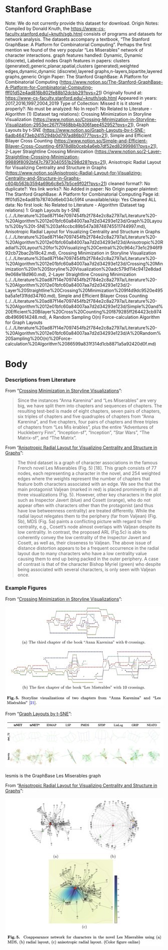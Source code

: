 # Stanford GraphBase

Note: We do not currently provide this dataset for download.
Origin Notes: Compiled by Donald Knuth, the https://www-cs-faculty.stanford.edu/~knuth/sgb.html consists of programs and datasets for network analysis. The datasets accompany a textbook, “The Stanford GraphBase: A Platform for Combinatorial Computing”. Perhaps the first mention we found of the very popular “Les Miserables” network of character interactions.
graph features handled: Dynamic, Dynamic (discrete), Labeled nodes
Graph features in papers: clusters (generated),generic,planar,spatial,clusters (generated),weighted edges,dynamic,dynamic (discrete),layered graphs,n-layers,bipartite,layered graphs,generic
Origin Paper: The Stanford GraphBase: A Platform for Combinatorial Computing (https://www.notion.so/The-Stanford-GraphBase-A-Platform-for-Combinatorial-Computing-fff01d52e4ad816b802fe88b12dcbb29?pvs=21)
Originally found at: https://www-cs-faculty.stanford.edu/~knuth/sgb.html
Appeared in years: 2017,2016,1997,2004,2019
Type of Collection: Missed it
is it stored properly?: No
must be analyzed: No
In repo?: No
Related to Literature - Algorithm (1) (Dataset tag relations): Crossing Minimization in Storyline Visualization (https://www.notion.so/Crossing-Minimization-in-Storyline-Visualization-2953ec267f7f468bb4b306faee452952?pvs=21), Graph Layouts by t-SNE (https://www.notion.so/Graph-Layouts-by-t-SNE-6adb46473eb2415294b0d797ad86b077?pvs=21), Simple and Efficient Bilayer Cross Counting (https://www.notion.so/Simple-and-Efficient-Bilayer-Cross-Counting-6f978d8b0ceb4a6eb7df52ed82999861?pvs=21), 2-Layer Straightline Crossing Minimization (https://www.notion.so/2-Layer-Straightline-Crossing-Minimization-99889f8092bf47c7973040551b298d28?pvs=21), Anisotropic Radial Layout for Visualizing Centrality and Structure in Graphs (https://www.notion.so/Anisotropic-Radial-Layout-for-Visualizing-Centrality-and-Structure-in-Graphs-c604b563b3594a69b6c8e57b5ce9f02f?pvs=21)
cleaned format?: No
duplicate?: Yes
link works?: No
Added in paper: No
Origin paper plaintext: The Stanford GraphBase: A Platform for Combinatorial Computing
Page id: fff01d52e4ad81b78740d6eb034c59f4
unavailable/skip: Yes
Cleaned ALL data: No
first look: No
Related to Literature - Algorithm (Dataset tag relations) 1: Graph Layouts by t-SNE (../../Literature%20ad87f14e7097454fb2f784e2c8a2797a/Literature%20-%20Algorithm%2012e01bfc60a84007aa7d2d34293e123d/Graph%20Layouts%20by%20t-SNE%203af4ccbc89b547a38748745511744997.md), Anisotropic Radial Layout for Visualizing Centrality and Structure in Graphs (../../Literature%20ad87f14e7097454fb2f784e2c8a2797a/Literature%20-%20Algorithm%2012e01bfc60a84007aa7d2d34293e123d/Anisotropic%20Radial%20Layout%20for%20Visualizing%20Centrali%20c964c73e1c2946f992cb72bac2b19c42.md), Crossing Minimization in Storyline Visualization (../../Literature%20ad87f14e7097454fb2f784e2c8a2797a/Literature%20-%20Algorithm%2012e01bfc60a84007aa7d2d34293e123d/Crossing%20Minimization%20in%20Storyline%20Visualization%20adc579d114c9412e8dad9e068e18d960.md), 2-Layer Straightline Crossing Minimization (../../Literature%20ad87f14e7097454fb2f784e2c8a2797a/Literature%20-%20Algorithm%2012e01bfc60a84007aa7d2d34293e123d/2-Layer%20Straightline%20Crossing%20Minimization%209f4d9dc9520e495ba5a1ef31fdd34760.md), Simple and Efficient Bilayer Cross Counting (../../Literature%20ad87f14e7097454fb2f784e2c8a2797a/Literature%20-%20Algorithm%2012e01bfc60a84007aa7d2d34293e123d/Simple%20and%20Efficient%20Bilayer%20Cross%20Counting%20f879285ff264423cb974db4969614248.md), A Random Sampling O(n) Force-calculation Algorithm for Graph Layouts (../../Literature%20ad87f14e7097454fb2f784e2c8a2797a/Literature%20-%20Algorithm%2012e01bfc60a84007aa7d2d34293e123d/A%20Random%20Sampling%20O(n)%20Force-calculation%20Algorithm%2086599a831f314d1cb8871a5a92420d0f.md)

# Body

### Descriptions from Literature

From “[Crossing Minimization in Storyline Visualizations](https://doi.org/10.1007/978-3-319-50106-2_29)”:

> Since the instances “Anna Karenina” and “Les Miserables” are very big, we have split them into chapters and sequences of chapters. The resulting test-bed is made of eight chapters, seven pairs of chapters, six triples of chapters and five quadruples of chapters from “Anna Karenina”, and five chapters, four pairs of chapters and three triples of chapters from “Les Mis ́erables”, plus the entire “Adventures of Huckleberry Finn”, “Inception-sf”, “Inception”, “Star Wars”, “The Matrix-sf”, and “The Matrix”.
> 

From “[Anisotropic Radial Layout for Visualizing Centrality and Structure in Graphs](https://doi.org/10.1007/978-3-319-73915-1_28)”:

> The third dataset is a graph of character associations in the famous French novel Les Miserables (Fig. 5) [18]. This graph consists of 77 nodes, each representing a character in the novel, and 254 weighted edges where the weights represent the number of chapters that feature both characters associated with an edge.
We see the that the main protagonist Valjean (marked in red) is placed prominently in all three visualizations (Fig. 5). However, other key characters in the plot such as Inspector Javert (blue) and Cosett (orange), who do not appear often with characters other than the protagonist (and thus have low betweenness centrality) are treated differently. While the radial layout relegates them to the periphery (far from Valjean) (Fig. 5b), MDS (Fig. 5a) paints a conflicting picture with regard to their centrality, e.g., Cosett’s node almost overlaps with Valjean despite its low centrality. In contrast, the proposed ARL (Fig.5c) is able to coherently convey the low centrality of the Inspector Javert and Cosett, as well as, their closeness to Valjean. The above issue of distance distortion appears to be a frequent occurrence in the radial layout due to many characters who have a low centrality value causing them to end up being packed in the outer periphery. A case of contrast is that of the character Bishop Myriel (green) who despite being associated with several characters, is only seen with Valjean once.
> 

### Example Figures

From “[Crossing Minimization in Storyline Visualizations](https://doi.org/10.1007/978-3-319-50106-2_29)”:

![Screen Shot 2023-08-17 at 4.29.43 PM.png](../../../Benchmark%20datasets%2064e0439269f9497799025562a4087ce1/Stanford%20GraphBase%20effff4b40e9d4a79b6f33825ccca7401/Screen_Shot_2023-08-17_at_4.29.43_PM.png)

From “[Graph Layouts by t-SNE](https://doi.org/10.1111/cgf.13187)”:

![Screen Shot 2023-08-17 at 4.21.24 PM.png](../../../Benchmark%20datasets%2064e0439269f9497799025562a4087ce1/Stanford%20GraphBase%20effff4b40e9d4a79b6f33825ccca7401/Screen_Shot_2023-08-17_at_4.21.24_PM.png)

lesmis is the GraphBase Les Miserables graph

From “[Anisotropic Radial Layout for Visualizing Centrality and Structure in Graphs](https://doi.org/10.1007/978-3-319-73915-1_28)”:

![Screen Shot 2023-08-17 at 4.23.56 PM.png](../../../Benchmark%20datasets%2064e0439269f9497799025562a4087ce1/Stanford%20GraphBase%20effff4b40e9d4a79b6f33825ccca7401/Screen_Shot_2023-08-17_at_4.23.56_PM.png)